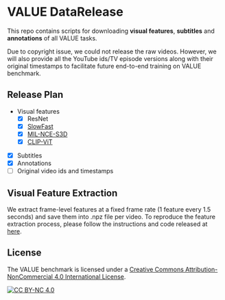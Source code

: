 # VALUE DataRelease

This repo contains scripts for downloading **visual features**, **subtitles** and **annotations** of all VALUE tasks. 

Due to copyright issue, we could not release the raw videos. However, we will also provide all the YouTube ids/TV episode versions along with their original timestamps to facilitate future end-to-end training on VALUE benchmark.

## Release Plan

- Visual features
  - [x] ResNet
  - [x] [SlowFast](https://github.com/facebookresearch/SlowFast)
  - [x] [MIL-NCE-S3D](https://github.com/antoine77340/S3D_HowTo100M)
  - [x] [CLIP-ViT](https://github.com/openai/CLIP)
- [x] Subtitles
- [x] Annotations
- [ ] Original video ids and timestamps

## Visual Feature Extraction

We extract frame-level features at a fixed frame rate (1 feature every 1.5 seconds) and save them into .npz file per video.  To reproduce the feature extraction process, please follow the instructions and code released at [here](https://github.com/linjieli222/HERO_Video_Feature_Extractor).


## License

<!-- Shield: [![CC BY-NC 4.0][cc-by-nc-shield]][cc-by-nc] -->
The VALUE benchmark  is licensed under a
[Creative Commons Attribution-NonCommercial 4.0 International License][cc-by-nc].

[![CC BY-NC 4.0][cc-by-nc-image]][cc-by-nc]

[cc-by-nc]: https://creativecommons.org/licenses/by-nd/4.0/
[cc-by-nc-image]: https://licensebuttons.net/l/by-nc/4.0/80x15.png
[cc-by-nc-shield]: https://img.shields.io/badge/License-CC%20BY--NC%204.0-lightgrey.svg
